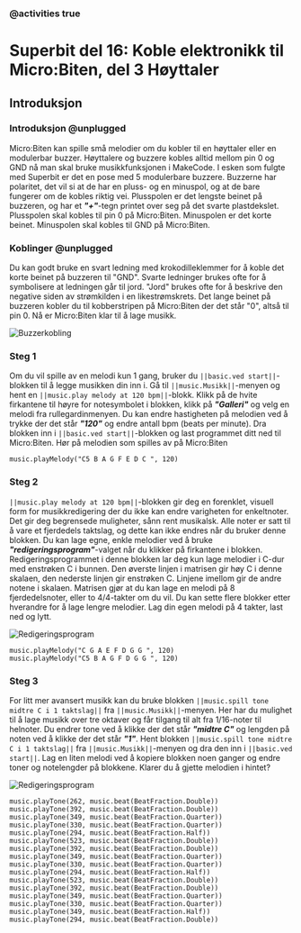 ### @activities true

# Superbit del 16: Koble elektronikk til Micro:Biten, del 3 Høyttaler
## Introduksjon
### Introduksjon @unplugged

Micro:Biten kan spille små melodier om du kobler til en høyttaler eller en modulerbar buzzer.
Høyttalere og buzzere kobles alltid mellom pin 0 og GND nå man skal bruke musikkfunksjonen i MakeCode.
I esken som fulgte med Superbit er det en pose med 5 modulerbare buzzere.
Buzzerne har polaritet, det vil si at de har en pluss- og en minuspol, og at de bare fungerer om de kobles riktig vei.
Plusspolen er det lengste beinet på buzzeren, og har et ***"+"***-tegn printet over seg på det svarte plastdekslet.
Plusspolen skal kobles til pin 0 på Micro:Biten.
Minuspolen er det korte beinet.
Minuspolen skal kobles til GND på Micro:Biten.

### Koblinger @unplugged

Du kan godt bruke en svart ledning med krokodilleklemmer for å koble det korte beinet på buzzeren til "GND".
Svarte ledninger brukes ofte for å symbolisere at ledningen går til jord.
"Jord" brukes ofte for å beskrive den negative siden av strømkilden i en likestrømskrets.
Det lange beinet på buzzeren kobler du til kobberstripen på Micro:Biten der det står "0", altså til pin 0.
Nå er Micro:Biten klar til å lage musikk.

![Buzzerkobling](https://raw.githubusercontent.com/Yngel72/Superbit/master/static/Buzzerkobling2.jpg)

### Steg 1

Om du vil spille av en melodi kun 1 gang, bruker du ``||basic.ved start||``-blokken til å legge musikken din inn i.
Gå til ``||music.Musikk||``-menyen og hent en ``||music.play melody at 120 bpm||``-blokk.
Klikk på de hvite firkantene til høyre for notesymbolet i blokken, klikk på ***"Galleri"*** og velg en melodi fra rullegardinmenyen.
Du kan endre hastigheten på melodien ved å trykke der det står ***"120"*** og endre antall bpm (beats per minute).
Dra blokken inn i ``||basic.ved start||``-blokken og last programmet ditt ned til Micro:Biten.
Hør på melodien som spilles av på Micro:Biten

```blocks
music.playMelody("C5 B A G F E D C ", 120)
```

### Steg 2

``||music.play melody at 120 bpm||``-blokken gir deg en forenklet, visuell form for musikkredigering der du ikke kan endre varigheten for enkeltnoter.
Det gir deg begrensede muligheter, sånn rent musikalsk.
Alle noter er satt til å vare et fjerdedels taktslag, og dette kan ikke endres når du bruker denne blokken.
Du kan lage egne, enkle melodier ved å bruke ***"redigeringsprogram"***-valget når du klikker på firkantene i blokken.
Redigeringsprogrammet i denne blokken lar deg kun lage melodier i C-dur med enstrøken C i bunnen.
Den øverste linjen i matrisen gir høy C i denne skalaen, den nederste linjen gir enstrøken C.
Linjene imellom gir de andre notene i skalaen.
Matrisen gjør at du kan lage en melodi på 8 fjerdedelsnoter, eller to 4/4-takter om du vil.
Du kan sette flere blokker etter hverandre for å lage lengre melodier.
Lag din egen melodi på 4 takter, last ned og lytt.

![Redigeringsprogram](https://raw.githubusercontent.com/Yngel72/Superbit/master/static/Musikkeditor1.jpg)

```blocks
music.playMelody("C G A E F D G G ", 120)
music.playMelody("C5 B A G F D G G ", 120)
```

### Steg 3

For litt mer avansert musikk kan du bruke blokken ``||music.spill tone midtre C i 1 taktslag||`` fra ``||music.Musikk||``-menyen.
Her har du mulighet til å lage musikk over tre oktaver og får tilgang til alt fra 1/16-noter til helnoter.
Du endrer tone ved å klikke der det står ***"midtre C"*** og lengden på noten ved å klikke der det står ***"1"***.
Hent blokken ``||music.spill tone midtre C i 1 taktslag||`` fra ``||music.Musikk||``-menyen og dra den inn i ``||basic.ved start||``.
Lag en liten melodi ved å kopiere blokken noen ganger og endre toner og notelengder på blokkene.
Klarer du å gjette melodien i hintet?

![Redigeringsprogram](https://raw.githubusercontent.com/Yngel72/Superbit/master/static/Musikkeditor2.jpg)

```blocks
music.playTone(262, music.beat(BeatFraction.Double))
music.playTone(392, music.beat(BeatFraction.Double))
music.playTone(349, music.beat(BeatFraction.Quarter))
music.playTone(330, music.beat(BeatFraction.Quarter))
music.playTone(294, music.beat(BeatFraction.Half))
music.playTone(523, music.beat(BeatFraction.Double))
music.playTone(392, music.beat(BeatFraction.Double))
music.playTone(349, music.beat(BeatFraction.Quarter))
music.playTone(330, music.beat(BeatFraction.Quarter))
music.playTone(294, music.beat(BeatFraction.Half))
music.playTone(523, music.beat(BeatFraction.Double))
music.playTone(392, music.beat(BeatFraction.Double))
music.playTone(349, music.beat(BeatFraction.Quarter))
music.playTone(330, music.beat(BeatFraction.Quarter))
music.playTone(349, music.beat(BeatFraction.Half))
music.playTone(294, music.beat(BeatFraction.Double))
```


